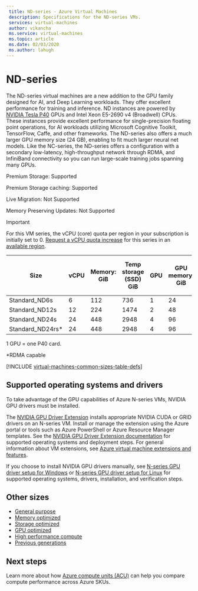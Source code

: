 ```yaml
---
 title: ND-series - Azure Virtual Machines
 description: Specifications for the ND-series VMs.
 services: virtual-machines
 author: vikancha
 ms.service: virtual-machines
 ms.topic: article
 ms.date: 02/03/2020
 ms.author: lahugh
---
```


# ND-series

The ND-series virtual machines are a new addition to the GPU family designed for AI, and Deep Learning workloads. They offer excellent performance for training and inference. ND instances are powered by [NVIDIA Tesla P40](https://images.nvidia.com/content/pdf/tesla/184427-Tesla-P40-Datasheet-NV-Final-Letter-Web.pdf) GPUs and Intel Xeon E5-2690 v4 (Broadwell) CPUs. These instances provide excellent performance for single-precision floating point operations, for AI workloads utilizing Microsoft Cognitive Toolkit, TensorFlow, Caffe, and other frameworks. The ND-series also offers a much larger GPU memory size (24 GB), enabling to fit much larger neural net models. Like the NC-series, the ND-series offers a configuration with a secondary low-latency, high-throughput network through RDMA, and InfiniBand connectivity so you can run large-scale training jobs spanning many GPUs.

Premium Storage: Supported

Premium Storage caching: Supported

Live Migration: Not Supported

Memory Preserving Updates: Not Supported

> [!IMPORTANT]
> For this VM series, the vCPU (core) quota per region in your subscription is initially set to 0. [Request a vCPU quota increase](../azure-supportability/resource-manager-core-quotas-request.md) for this series in an [available region](https://azure.microsoft.com/regions/services/).
>
| Size | vCPU | Memory: GiB | Temp storage (SSD) GiB | GPU | GPU memory: GiB | Max data disks | Max uncached disk throughput: IOPS/MBps | Max NICs |
|---|---|---|---|---|---|---|---|---|
| Standard_ND6s    | 6  | 112 | 736  | 1 | 24 | 12 | 20000/200 | 4 |
| Standard_ND12s   | 12 | 224 | 1474 | 2 | 48 | 24 | 40000/400 | 8 |
| Standard_ND24s   | 24 | 448 | 2948 | 4 | 96 | 32 | 80000/800 | 8 |
| Standard_ND24rs* | 24 | 448 | 2948 | 4 | 96 | 32 | 80000/800 | 8 |

1 GPU = one P40 card.

*RDMA capable

[!INCLUDE [virtual-machines-common-sizes-table-defs](../../includes/virtual-machines-common-sizes-table-defs.md)]

## Supported operating systems and drivers

To take advantage of the GPU capabilities of Azure N-series VMs, NVIDIA GPU drivers must be installed.

The [NVIDIA GPU Driver Extension](./extensions/hpccompute-gpu-windows.md) installs appropriate NVIDIA CUDA or GRID drivers on an N-series VM. Install or manage the extension using the Azure portal or tools such as Azure PowerShell or Azure Resource Manager templates. See the [NVIDIA GPU Driver Extension documentation](./extensions/hpccompute-gpu-windows.md) for supported operating systems and deployment steps. For general information about VM extensions, see [Azure virtual machine extensions and features](./extensions/overview.md).

If you choose to install NVIDIA GPU drivers manually, see [N-series GPU driver setup for Windows](./windows/n-series-driver-setup.md) or [N-series GPU driver setup for Linux](./linux/n-series-driver-setup.md) for supported operating systems, drivers, installation, and verification steps.

## Other sizes

- [General purpose](sizes-general.md)
- [Memory optimized](sizes-memory.md)
- [Storage optimized](sizes-storage.md)
- [GPU optimized](sizes-gpu.md)
- [High performance compute](sizes-hpc.md)
- [Previous generations](sizes-previous-gen.md)

## Next steps

Learn more about how [Azure compute units (ACU)](acu.md) can help you compare compute performance across Azure SKUs.
